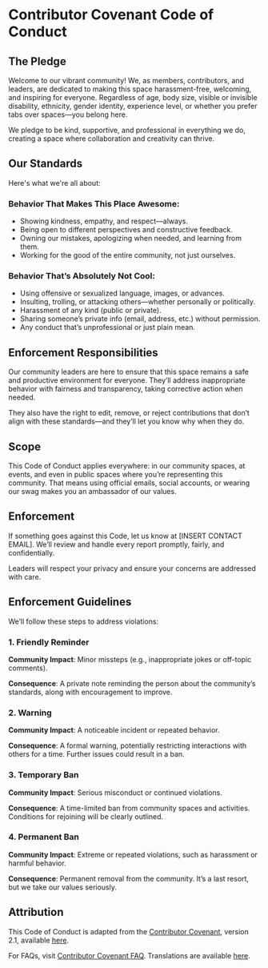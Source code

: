 # Contributor Covenant Code of Conduct

## The Pledge

Welcome to our vibrant community! We, as members, contributors, and leaders, are dedicated to making this space harassment-free, welcoming, and inspiring for everyone. Regardless of age, body size, visible or invisible disability, ethnicity, gender identity, experience level, or whether you prefer tabs over spaces—you belong here.

We pledge to be kind, supportive, and professional in everything we do, creating a space where collaboration and creativity can thrive.

## Our Standards

Here's what we're all about:

### Behavior That Makes This Place Awesome:
- Showing kindness, empathy, and respect—always.
- Being open to different perspectives and constructive feedback.
- Owning our mistakes, apologizing when needed, and learning from them.
- Working for the good of the entire community, not just ourselves.

### Behavior That’s Absolutely Not Cool:
- Using offensive or sexualized language, images, or advances.
- Insulting, trolling, or attacking others—whether personally or politically.
- Harassment of any kind (public or private).
- Sharing someone’s private info (email, address, etc.) without permission.
- Any conduct that’s unprofessional or just plain mean.

## Enforcement Responsibilities

Our community leaders are here to ensure that this space remains a safe and productive environment for everyone. They’ll address inappropriate behavior with fairness and transparency, taking corrective action when needed.

They also have the right to edit, remove, or reject contributions that don’t align with these standards—and they’ll let you know why when they do.

## Scope

This Code of Conduct applies everywhere: in our community spaces, at events, and even in public spaces where you’re representing this community. That means using official emails, social accounts, or wearing our swag makes you an ambassador of our values.

## Enforcement

If something goes against this Code, let us know at [INSERT CONTACT EMAIL]. We’ll review and handle every report promptly, fairly, and confidentially.

Leaders will respect your privacy and ensure your concerns are addressed with care.

## Enforcement Guidelines

We’ll follow these steps to address violations:

### 1. Friendly Reminder
**Community Impact**: Minor missteps (e.g., inappropriate jokes or off-topic comments).

**Consequence**: A private note reminding the person about the community’s standards, along with encouragement to improve.

### 2. Warning
**Community Impact**: A noticeable incident or repeated behavior.

**Consequence**: A formal warning, potentially restricting interactions with others for a time. Further issues could result in a ban.

### 3. Temporary Ban
**Community Impact**: Serious misconduct or continued violations.

**Consequence**: A time-limited ban from community spaces and activities. Conditions for rejoining will be clearly outlined.

### 4. Permanent Ban
**Community Impact**: Extreme or repeated violations, such as harassment or harmful behavior.

**Consequence**: Permanent removal from the community. It’s a last resort, but we take our values seriously.

## Attribution

This Code of Conduct is adapted from the [Contributor Covenant](https://www.contributor-covenant.org), version 2.1, available [here](https://www.contributor-covenant.org/version/2/1/code_of_conduct.html).

For FAQs, visit [Contributor Covenant FAQ](https://www.contributor-covenant.org/faq). Translations are available [here](https://www.contributor-covenant.org/translations).

